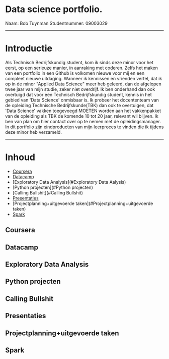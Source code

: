 # Data science portfolio. 
Naam: Bob Tuynman Studentnummer: 09003029
- - - -

# Introductie
Als Technisch Bedrijfskundig student, kom ik sinds deze minor voor het eerst, op een serieuze manier, in aanraking met coderen. Zelfs het maken van een portfolio in een Github is volkomen nieuwe voor mij en een compleet nieuwe uitdaging. Wanneer ik kennissen en vrienden vertel, dat ik op in de minor "Applied Data Science" meer heb geleerd, dan de afgelopen twee jaar van mijn studie, zeker niet overdrijf. Ik ben onderhand dan ook overtuigd dat voor een Technisch Bedrijfskundig student, kennis in het gebied van 'Data Science' onmisbaar is. Ik probeer het docententeam van de opleiding Technische Bedrijfskunde(TBK) dan ook te overtuigen, dat 'Data Science' vakken toegevoegd MOETEN worden aan het vakkenpakket van de opleiding als TBK de komende 10 tot 20 jaar, relevant wil blijven. Ik ben van plan om hier contact over op te nemen met de opleidingsmanager.
In dit portfolio zijn eindproducten van mijn leerproces te vinden die ik tijdens deze minor heb verzameld.
- - - -

# Inhoud 
* [Coursera](#Coursera)
* [Datacamp](#Datacamp)
* [Exploratory Data Analysis](#Exploratory Data Aalysis)
* [Python projecten](#Python projecten) 
* [Calling Bullshit](#Calling Bullshit)  
* [Presentaties](#Presentaties)
* [Projectplanning+uitgevoerde taken](#Projectplanning+uitgevoerde taken)
* [Spark](#Spark)
 
## Coursera <a name="Coursera"></a>
## Datacamp <a name="DataCamp"></a>
## Exploratory Data Analysis <a name="Exploratory Data Analysis"></a>
## Python projecten  <a name="Python projecten"></a>
## Calling Bullshit  <a name="Calling Bullshit"></a>
## Presentaties  <a name="Presentaties"></a>
## Projectplanning+uitgevoerde taken <a name="Projctplanning+uitgevoerde taken"></a>
## Spark <a name="Spark"></a>
